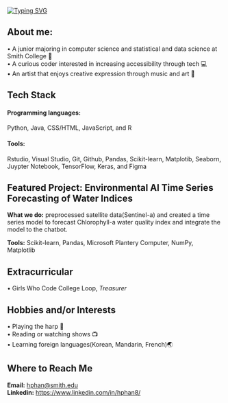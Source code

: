 [![Typing SVG](https://readme-typing-svg.demolab.com?font=Fira+Code&pause=1000&color=da627d&width=450&height=80&lines=Hi!👋+I'm+Hau+:\))](https://git.io/typing-svg) 
## About me:
• A junior majoring in computer science and statistical and data science at Smith College 🏫<br> 
• A curious coder interested in increasing accessibility through tech 💻<br>
• An artist that enjoys creative expression through music and art 🎨

## Tech Stack
#### Programming languages: 
Python, Java, CSS/HTML, JavaScript, and R 
#### Tools: 
Rstudio, Visual Studio, Git, Github, Pandas, Scikit-learn, Matplotib, Seaborn, Juypter Notebook, TensorFlow, Keras, and Figma

## Featured Project: Environmental AI Time Series Forecasting of Water Indices 
**What we do:** preprocessed satellite data(Sentinel-a) and created a time series model to forecast Chlorophyll-a water quality
index and integrate the model to the chatbot.<br>

**Tools:** Scikit-learn, Pandas, Microsoft Plantery Computer, NumPy, Matplotlib

## Extracurricular 
• Girls Who Code College Loop, *Treasurer* 

## Hobbies and/or Interests 
• Playing the harp 🎼 <br> 
• Reading or watching shows 📺 <br>
• Learning foreign languages(Korean, Mandarin, French)🌏<br>

## Where to Reach Me 
**Email:** hphan@smith.edu <br>
**Linkedin:** https://www.linkedin.com/in/hphan8/

















<!--
**Hphan777/Hphan777** is a ✨ _special_ ✨ repository because its `README.md` (this file) appears on your GitHub profile.

Here are some ideas to get you started:

- 🔭 I’m currently working on ...
- 🌱 I’m currently learning ...
- 👯 I’m looking to collaborate on ...
- 🤔 I’m looking for help with ...
- 💬 Ask me about ...
- 📫 How to reach me: ...
- 😄 Pronouns: ...
- ⚡ Fun fact: ...
-->
